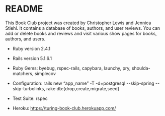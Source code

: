 # README

This Book Club project was created by Christopher Lewis and Jennica Stiehl. It contains a database of books, authors, and user reviews. You can add or delete books and reviews and visit various show pages for books, authors, and users.

- Ruby version 2.4.1

- Rails version 5.1.6.1

- Ruby Gems: byebug, rspec-rails, capybara, launchy, pry, shoulda-matchers, simplecov

- Configuration: rails new “app_name” -T -d=postgresql --skip-spring --skip-turbolinks, rake db:{drop,create,migrate,seed}

- Test Suite: rspec

- Heroku: https://turing-book-club.herokuapp.com/
